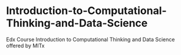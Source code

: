 # Introduction-to-Computational-Thinking-and-Data-Science
Edx Course Introduction to Computational Thinking and Data Science offered by MITx
